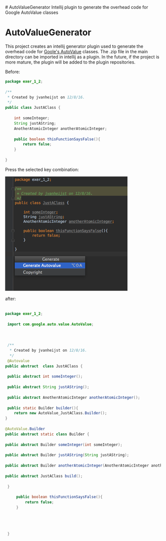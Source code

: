 <p># AutoValueGenerator Intellij plugin to generate the overhead code for Google AutoValue classes</p>
<h1>AutoValueGenerator</h1>
<p>This project creates an intellij generator plugin used to generate the overhead code for <a href="https://github.com/google/auto/tree/master/value">Goole's AutoValue</a> classes. The .zip file in the main directory can be imported in intellij as a plugin. In the future, if the project is more mature, the plugin will be added to the plugin repositories.</p>

Before:

```java
package exer_1_2;

/**
 * Created by jvanheijst on 12/8/16.
 */
public class JustAClass {

    int someInteger;
    String justAString;
    AnotherAtomicInteger anotherAtomicInteger;

    public boolean thisFunctionSaysFalse(){
        return false;
    }

}
```
Press the selected key combination:

![alt tag](https://raw.githubusercontent.com/jfvh/AutoValueGenerator/master/preview.png)



after:
```java

package exer_1_2;

 import com.google.auto.value.AutoValue;



 /**
  * Created by jvanheijst on 12/8/16.
  */
 @Autovalue
public abstract  class JustAClass {

 public abstract int someInteger();

 public abstract String justAString();

 public abstract AnotherAtomicInteger anotherAtomicInteger();

 public static Builder builder(){
    return new AutoValue_JustAClass.Builder();
}

@AutoValue.Builder
public abstract static class Builder {

public abstract Builder someInteger(int someInteger);

public abstract Builder justAString(String justAString);

public abstract Builder anotherAtomicInteger(AnotherAtomicInteger anotherAtomicInteger);

public abstract JustAClass build();

 }

     public boolean thisFunctionSaysFalse(){
         return false;
     }




 }
```




